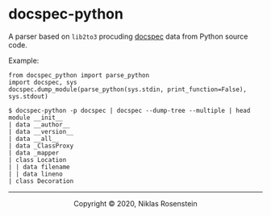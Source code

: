   [docspec]: https://github.com/NiklasRosenstein/docspec

# docspec-python

A parser based on `lib2to3` procuding [docspec][] data from Python source code.

Example:

```
from docspec_python import parse_python
import docspec, sys
docspec.dump_module(parse_python(sys.stdin, print_function=False), sys.stdout)
```

```
$ docspec-python -p docspec | docspec --dump-tree --multiple | head
module __init__
| data __author__
| data __version__
| data __all__
| data _ClassProxy
| data _mapper
| class Location
| | data filename
| | data lineno
| class Decoration
```

---

<p align="center">Copyright &copy; 2020, Niklas Rosenstein</p>
